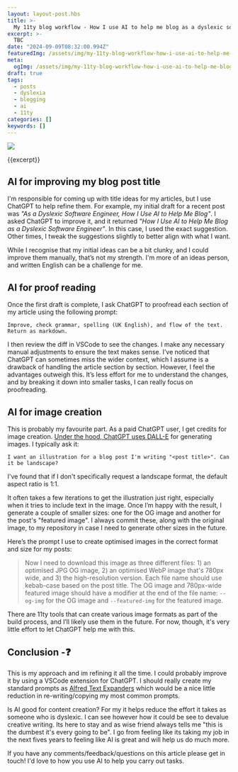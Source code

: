 ```yaml
---
layout: layout-post.hbs
title: >-
  My 11ty blog workflow - How I use AI to help me blog as a dyslexic software engineer
excerpt: >-
  TBC
date: "2024-09-09T08:32:00.994Z"
featuredImg: /assets/img/my-11ty-blog-workflow-how-i-use-ai-to-help-me-blog-as-a-dyslexic-software-engineer--featured-img.webp
meta:
  ogImg: /assets/img/my-11ty-blog-workflow-how-i-use-ai-to-help-me-blog-as-a-dyslexic-software-engineer--og-img.jpg
draft: true
tags:
  - posts
  - dyslexia
  - blogging
  - ai
  - 11ty
categories: []
keywords: []
---
```


![]({{featuredImg}})

{{excerpt}}


## AI for improving my blog post title
I'm responsible for coming up with title ideas for my articles, but I use ChatGPT to help refine them. For example, my initial draft for a recent post was _"As a Dyslexic Software Engineer, How I Use AI to Help Me Blog"_. I asked ChatGPT to improve it, and it returned _"How I Use AI to Help Me Blog as a Dyslexic Software Engineer"_. In this case, I used the exact suggestion. Other times, I tweak the suggestions slightly to better align with what I want.

While I recognise that my initial ideas can be a bit clunky, and I could improve them manually, that’s not my strength. I'm more of an ideas person, and written English can be a challenge for me.



## AI for proof reading
Once the first draft is complete, I ask ChatGPT to proofread each section of my article using the following prompt: 

`Improve, check grammar, spelling (UK English), and flow of the text. Return as markdown.`

I then review the diff in VSCode to see the changes. I make any necessary manual adjustments to ensure the text makes sense. I’ve noticed that ChatGPT can sometimes miss the wider context, which I assume is a drawback of handling the article section by section. However, I feel the advantages outweigh this. It’s less effort for me to understand the changes, and by breaking it down into smaller tasks, I can really focus on proofreading.



## AI for image creation
This is probably my favourite part. As a paid ChatGPT user, I get credits for image creation. [Under the hood, ChatGPT uses DALL-E](https://help.openai.com/en/articles/8932459-dall-e-in-chatgpt) for generating images. I typically ask it: 

`I want an illustration for a blog post I'm writing "<post title>". Can it be landscape?`

I've found that if I don't specifically request a landscape format, the default aspect ratio is 1:1.

It often takes a few iterations to get the illustration just right, especially when it tries to include text in the image. Once I’m happy with the result, I generate a couple of smaller sizes: one for the OG image and another for the post's "featured image". I always commit these, along with the original image, to my repository in case I need to generate other sizes in the future.

Here’s the prompt I use to create optimised images in the correct format and size for my posts:

> Now I need to download this image as three different files: 1) an optimised JPG OG image, 2) an optimised WebP image that's 780px wide, and 3) the high-resolution version. Each file name should use kebab-case based on the post title. The OG image and 780px-wide featured image should have a modifier at the end of the file name: `--og-img` for the OG image and `--featured-img` for the featured image.

There are 11ty tools that can create various image formats as part of the build process, and I’ll likely use them in the future. For now, though, it's very little effort to let ChatGPT help me with this.


## Conclusion -❓
This is my approach and im refining it all the time. I could probably improve it by using a VSCode extension for ChatGPT. I should really create my standard prompts as [Alfred Text Expanders](https://www.alfredapp.com/help/features/snippets/) which would be a nice little reduction in re-writing/copying my most common prompts.

Is AI good for content creation? For my it helps reduce the effort it takes as someone who is dyslexic. I can see however how it could be see to devalue creative writing. Its here to stay and as wise friend always tells me "this is the dumbest it's every going to be". I go from feeling like its taking my job in the next fives years to feeling like AI is great and will help us do much more.


If you have any comments/feedback/questions on this article please get in touch! I'd love to how you use AI to help you carry out tasks.